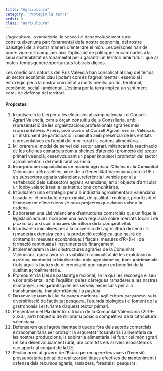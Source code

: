 ```yaml
---
title: "Agricultura"
category: "Protegim la terra"
order: 9
class: "agricultura"
---
```


<div class="programa-intro">

L’agricultura, la ramaderia, la pesca i el desenvolupament rural constitueixen una part fonamental de la nostra economia, del nostre paisatge i de la nostra manera d’entendre el món. Les persones han de poder viure del camp, per això l’aplicació de polítiques encaminades a la seua sostenibilitat és fonamental per a garantir un territori amb futur i que al mateix temps genere oportunitats laborals dignes.

Les condicions naturals del País Valencià han consolidat al llarg del temps un sector econòmic clau i potent com és l’agroalimentari, essencial i estratègic per a la nostra comunitat a molts nivells: polític, territorial, econòmic, social i ambiental. L’estima per la terra implica un sentiment comú de defensa del territori.

</div>

<div class="programa-box">

#### Propostes

1.	Impulsarem la Llei per a les eleccions al camp valencià i el Consell Agrari Valencià, com a òrgan consultiu de la Conselleria, amb representació de les organitzacions professionals agràries més representatives. A més, promourem el Consell Agroalimentari Valencià:  un instrument de participació i consulta amb presència de les entitats representatives en l’àmbit del món rural i la cadena alimentària.
2.	Millorarem el model de servei del sector agrari, mitjançant la reactivació de les oficines comarcals com a oficines d’atenció i promoció del sector primari valencià, desenvolupant un paper impulsor i promotor del sector agroalimentari i del medi rural valencià.
3.	Incorporarem especialistes en matèria agrària a l’Oficina de la Comunitat Valenciana a Brussel·les, nexe de la Generalitat Valenciana amb la UE i els subsectors agraris valencians, referència i vehicle per a la vertebració dels subsectors agraris valencians, amb l’objecte d’articular un lobby valencià real a les institucions comunitàries. 
4.	Impulsarem una estratègia per a la indústria agroalimentària valenciana basada en el producte de proximitat, de qualitat i ecològic, prioritzant el finançament d’inversions i/o nous projectes que donen valor a la cadena.
5.	Elaborarem una Llei valenciana d’estructures comercials que unifique la legislació actual i incorpore una nova regulació sobre mercats locals i de proximitat, així com mesures de millora de la competitivitat.
6.	Impulsarem iniciatives per a la conversió de l’agricultura de secà i la ramaderia extensiva cap a la producció ecològica, que haurà de contemplar mesures econòmiques i fiscals, mesures d’R+D+i i de formació continuada i instruments de finançament.
7.	Implementarem la Llei d’estructures agràries de la Comunitat Valenciana, que afavorirà la viabilitat i racionalitat de les explotacions agràries, mantenint la biodiversitat dels agrosistemes, béns patrimonials i tots aquells factors de diferenciació que vagen en benefici de la qualitat agroalimentària.
8.	Promourem la Llei de pasturatge racional, en la qual es reconega el seu valor ambiental, amb l’equilibri de les càrregues ramaderes a les nostres muntanyes, i es garantisquen els serveis necessaris per a la transhumància, transtermitància i la pastura.
9.	Desenvoluparem la Llei de pesca marítima i aqüicultura per promoure la diversificació de l’activitat pesquera, l’aturada biològica i el foment de la gastronomia i el turisme d’aquest sector primari.
10.	Presentarem el Pla director citrícola de la Comunitat Valenciana (2019-2023), amb l'objectiu de millorar la posició competitiva de la citricultura valenciana.
11.	Defensarem que l’agroalimentació quede fora dels acords comercials extracomunitaris per protegir la seguretat fitosanitària i alimentària de les nostres produccions, la sobirania alimentària i el futur del món agrari i el seu desenvolupament rural; així com tots els serveis ecosistèmics que aporta al conjunt de la UE.
12.	Reclamarem al govern de l’Estat que recupere les taxes d’inversió pressupostària per tal de realitzar polítiques efectives de manteniment i defensa dels recursos agraris, ramaders, forestals i pesquers.

</div>